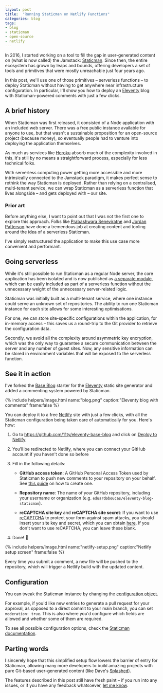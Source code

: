 ```yaml
---
layout: post
title:  "Running Staticman on Netlify Functions"
categories: blog
tags:
- blog
- staticman
- open-source
- netlify
---
```

In 2016, I started working on a tool to fill the gap in user-generated content on (what is now called) the Jamstack: [Staticman](https://staticman.net). Since then, the entire ecosystem has grown by leaps and bounds, offering developers a set of tools and primitives that were mostly unreachable just four years ago.<!--more-->

In this post, we'll use one of those primitives – serverless functions – to deploy Staticman without having to get anywhere near infrastructure configuration. In particular, I'll show you how to deploy an [Eleventy](https://www.11ty.dev/) blog with Staticman-powered comments with just a few clicks.

## A brief history

When Staticman was first released, it consisted of a Node application with an included web server. There was a free public instance available for anyone to use, but that wasn't a sustainable proposition for an open-source project (because money), so eventually people had to venture into deploying the application themselves.

As much as services like [Heroku](https://www.heroku.com/) absorb much of the complexity involved in this, it's still by no means a straightforward process, especially for less technical folks.

With serverless computing power getting more accessible and more intrinsically connected to the Jamstack paradigm, it makes perfect sense to rethink the way Staticman is deployed. Rather than relying on a centralised, multi-tenant service, we can wrap Staticman as a serverless function that lives alongside – and gets deployed with – our site.

### Prior art

Before anything else, I want to point out that I was not the first one to explore this approach. Folks like [Prabashwara Seneviratne](https://github.com/bashlk/staticman-netlify-function) and [Jordan Patterson](https://www.jpatters.com/2020/12/static-comments-with-serverless-staticman-1/) have done a tremendous job at creating content and tooling around the idea of a serverless Staticman.

I've simply restructured the application to make this use case more convenient and performant.

## Going serverless

While it's still possible to run Staticman as a regular Node server, the core application has been isolated and is now published as [a separate module](https://www.npmjs.com/package/@staticman/core), which can be easily included as part of a serverless function without the unnecessary weight of the unnecessary server-related logic.

Staticman was initially built as a multi-tenant service, where one instance could serve an unknown set of repositories. The ability to run one Staticman instance for each site allows for some interesting optimisations.

For one, we can store site-specific configurations within the application, for in-memory access – this saves us a round-trip to the Git provider to retrieve the configuration data.

Secondly, we avoid all the complexity around asymmetric key encryption, which was the only way to guarantee a secure communication between the server and any number of guest sites. Now, any sensitive information can be stored in environment variables that will be exposed to the serverless function.

## See it in action

I've forked the [Base Blog](https://github.com/11ty/eleventy-base-blog) starter for the [Eleventy](https://11ty.dev) static site generator and added a commenting system powered by Staticman.

{% include helpers/image.html name:"blog.png" caption:"Eleventy blog with comments" frame:false %}

You can deploy it to a free [Netlify](https://netlify.com) site with just a few clicks, with all the Staticman configuration being taken care of automatically for you. Here's how:

1. Go to https://github.com/11ty/eleventy-base-blog and click on [Deploy to Netlify](https://app.netlify.com/start/deploy?repository=https://github.com/eduardoboucas/eleventy-blog-staticman) 

1. You'll be redirected to Netlify, where you can connect your GitHub account if you haven't done so before

1. Fill in the following details:
    - **GitHub access token**: A GitHub Personal Access Token used by Staticman to push new comments to your repository on your behalf. See [this guide](https://docs.github.com/en/free-pro-team@latest/github/authenticating-to-github/creating-a-personal-access-token) on how to create one.

    - **Repository name**: The name of your GitHub repository, including your username or organization (e.g. `eduardoboucas/eleventy-blog-staticman`).

    - **reCAPTCHA site key** and **reCAPTCHA site secret**: If you want to use [reCAPTCHA](https://www.google.com/recaptcha/about/) to protect your form against spam attacks, you should insert your site key and secret, which you can obtain [here](https://www.google.com/recaptcha/admin). If you don't want to use reCAPTCHA, you can leave these blank.

1. Done! 🎉

{% include helpers/image.html name:"netlify-setup.png" caption:"Netlify setup screen" frame:false %}

Every time you submit a comment, a new file will be pushed to the repository, which will trigger a Netlify build with the updated content.

## Configuration

You can tweak the Staticman instance by changing the [configuration object](https://github.com/eduardoboucas/eleventy-blog-staticman/blob/master/functions/staticman.js#L19-L33).

For example, if you'd like new entries to generate a pull request for your approval, as opposed to a direct commit to your main branch, you can set `moderation: true`. This is also where you'd configure which fields are allowed and whether some of them are required.

To see all possible configuration options, check the [Staticman documentation](https://github.com/eduardoboucas/eleventy-blog-staticman/blob/master/functions/staticman.js#L19-L33).

## Parting words

I sincerely hope that this simplified setup flow lowers the barrier of entry for Staticman, allowing many more developers to build amazing projects with pure Git-based user-generated content (like Dave's [Splashed](https://daviddarnes.github.io/splashed/liked/)).

The features described in this post still have fresh paint – if you run into any issues, or if you have any feedback whatsoever, [let me know](https://twitter.com/eduardoboucas). <!--tomb-->